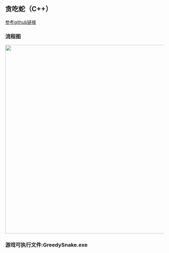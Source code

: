 ## 贪吃蛇（C++）
[参考github链接](https://github.com/silence1772/GreedySnake)

### 流程图
<div align=center><img src="https://github.com/FangChao1086/Projects/blob/master/贪吃蛇（C%2B%2B）/贪食蛇.jpg" width="800" height="600"></div>  

### 游戏可执行文件:GreedySnake.exe
